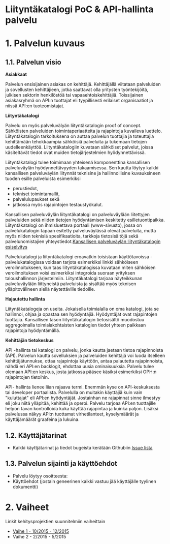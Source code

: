 # Liityntäkatalogi PoC & API-hallinta palvelu

# 1. Palvelun kuvaus

## 1.1. Palvelun visio

**Asiakkaat**

Palvelun ensisijainen asiakas on kehittäjä. Kehittäjällä viitataan palveluiden ja sovellusten kehittäjieen, jotka saattavat olla yritysten työntekijöitä, julkisen sektorin henkilöstöä tai vapaaehtoiskehittäjiä. Toissijainen asiakasryhmä on API:n tuottajat eli tyypillisesti erilaiset organisaatiot ja niissä API:en tuoteomistajat. 

**Liityntäkatalogi**

Palvelu on myös palveluvälyän liityntäkatalogin proof of concept. Sähköisten palveluiden toimintaperiaatteita ja rajapintoja kuvaileva luettelo. Liityntäkatalogin tarkoituksena on auttaa palvelun tuottajia ja toteuttajia kehittämään tehokkaampia sähköisiä palveluita ja tukemaan tietojen uudelleenkäyttöä. Liityntäkatalogiin kuvataan sähköiset palvelut, joissa käsiteltävät tiedot ovat muiden tietojärjestelmien hyödynnettävissä.

Liityntäkatalogi tulee toimimaan yhteisenä komponenttina kansallisen palveluväylän hyödynnettävyyden takaamisessa. Sen kautta löytyy kaikki kansallisen palveluväylän liitynnät teknisine ja hallinnollisine kuvauksineen tuoden esille palveluista esimerkiksi

* perustiedot,
* tekniset toimintamallit,
* palvelulupaukset sekä
* jatkossa myös rajapintojen testaustyökalut.

Kansallisen palveluväylän liityntäkatalogi on palveluväylään liitettyjen palveluiden sekä niiden tietojen hyödyntämisen keskitetty esilletuontipaikka. Liityntäkatalogi on ihmisluettava portaali (www-sivusto), jossa on palvelukatalogin tapaan esitetty palveluväylässä olevat palveluita, mutta myös niiden teknisiä spesifikaatioita, tarkkoja tietosisältöjä sekä palvelunomistajien yhteystiedot.[Kansallisen palveluväylän liityntäkatalogin esiselvitys](http://pdfsr.com/pdf/kansallisen-palveluv-yl-n-liitynt-katalogin-esiselvitys) 

Palvelukatalogi ja liityntäkatalogi eroavatkin toisistaan käyttötavoissa - palvelukatalogissa voidaan tarjota esimerkiksi linkki sähköiseen veroilmoitukseen, kun taas liityntäkatalogissa kuvataan miten sähköisen veroilmoituksen voisi esimerkiksi integroida suoraan yrityksen taloushallinnon järjestelmiin. Liityntäkatalogi tarjoaa näyteikkunan palveluväylään liittyneistä palveluista ja sisältää myös teknisen ylläpitovälineen siellä näytettäville tiedoille.

**Hajautettu hallinta**

Liityntäkatalogeja on useita. Jokaisella toimialalla on oma katalogi, jota se hallinnoi, ohjaa ja opastaa sen hyödyntäjiä. Hyödyntäjät ovat rajapintojen tuottajia. Kansallisen tason liityntäkatalogin tietosisältö muodostuu aggregoimalla toimialakohtaisten katalogien tiedot yhteen paikkaan rajapintoja hyödyntämällä. 

**Kehittäjän tietokeskus**

API -hallinta tai katalogi on palvelu, jonka kautta jaetaan tietoa rajapinnoista (API). Palvelun kautta sovelluksien ja palveluiden kehittäjä voi luoda itselleen kehittäjätunnukse, ottaa rajapintoja käyttöön, antaa palautetta rajapinnoista, nähdä eri API:en backlogit, ehdottaa uusia ominaisuuksia. Palvelu tulee olemaan API:en keskus, josta jatkossa pääsee käsiksi esimerkiksi OPH:n rajapintojen tietoihin. 

API- hallinta lienee liian rajaava termi. Enemmän kyse on API-keskuksesta tai developer portaalista. Palvelulla on muitakin käyttäjiä kuin vain "kuluttajat" eli API:en hyödyntäjät. Jostainhan ne rajapinnat sinne ilmestyy eli joku niitä ylläpitää, kehittää ja operoi. Palvelu tarjoaa API:en tuottajille helpon tavan kontrolloida kuka käyttää rajapintaa ja kuinka paljon. Lisäksi palvelussa näkyy API:n tuottamat virhetilanteet, kyselymäärät ja käyttäjämäärät graafeina ja lukuina. 

## 1.2. Käyttäjätarinat
* Kaikki käyttjätarinat ja tiedot bugeista kerätään Githubiin [Issue lista](https://github.com/Digipalvelutehdas/API-katalogi/issues)

## 1.3. Palvelun sijainti ja käyttöehdot
* Palvelu löytyy osoitteesta: 
* Käyttöehdot (jostain geneerinen kaikki vastuu jää käyttäjälle tyylinen dokumentti)

# 2. Vaiheet
Linkit kehitysprojektien suunnitelmiin vaiheittain
* [Vaihe 1 - 10/2015 - 12/2015](https://github.com/Digipalvelutehdas/API-katalogi/blob/master/vaiheet/vaihe1.md)
* Vaihe 2 - 2/2015 - 5/2015
